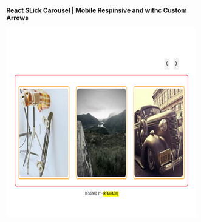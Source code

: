 ### React SLick Carousel | Mobile Respinsive and withc Custom Arrows

<img width="500" height="500" src="https://github.com/irfansadiq030/react-slick-carousel/blob/master/react-slick.PNG">